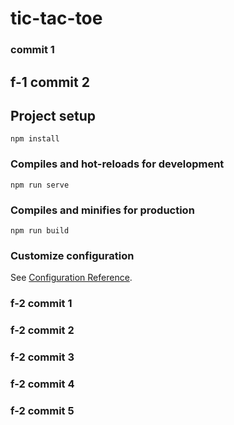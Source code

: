 # tic-tac-toe

### commit 1
## f-1 commit 2

## Project setup
```
npm install
```

### Compiles and hot-reloads for development
```
npm run serve
```

### Compiles and minifies for production
```
npm run build
```

### Customize configuration
See [Configuration Reference](https://cli.vuejs.org/config/).


### f-2 commit 1
### f-2 commit 2

### f-2 commit 3
### f-2 commit 4
### f-2 commit 5
